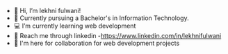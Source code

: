 - 👋 Hi, I’m lekhni fulwani!
- 📖 Currently pursuing a Bachelor's in Information Technology.
- 💻 I’m currently learning web development 
- 🔗 Reach me through linkedin -https://www.linkedin.com/in/lekhnifulwani
- 🤝 I'm here for collaboration for web development projects
  

<!---
lekhnifulwani/lekhnifulwani is a ✨ special ✨ repository because its `README.md` (this file) appears on your GitHub profile.
You can click the Preview link to take a look at your changes.
--->
